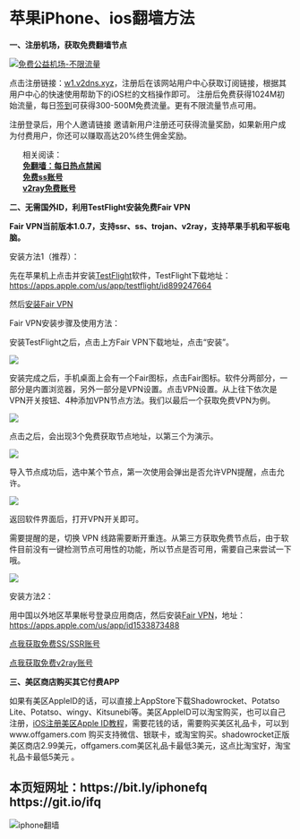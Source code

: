 <h1>苹果iPhone、ios翻墙方法</h1>

**一、注册机场，获取免费翻墙节点**

[![免费公益机场-不限流量](https://raw.githubusercontent.com/bannedbook/fanqiang/master/v2ss/images/freenode.jpg)](https://w1.v2dns.xyz/auth/register?code=cd79)

点击注册链接：<a href="https://w1.v2dns.xyz/auth/register?code=cd79" target="_blank">w1.v2dns.xyz</a>，注册后在该网站用户中心获取订阅链接，根据其用户中心的快速使用帮助下的iOS栏的文档操作即可。
注册后免费获得1024M初始流量，每日[签到](https://raw.githubusercontent.com/bannedbook/fanqiang/master/v2ss/images/checkin.jpg)可获得300-500M免费流量。更有不限流量节点可用。

注册登录后，用个人邀请链接 邀请新用户注册还可获得流量奖励，如果新用户成为付费用户，你还可以赚取高达20%终生佣金奖励。

<ul class="task-list">
相关阅读：
<li>
      <strong><a href="https://github.com/fqnews/bnews/blob/master/readme.md#tt" class="wiki-page-link">免翻墙：每日热点禁闻</a></strong>
    </li>
 <li>
          <strong><a href="https://github.com/bannedbook/fanqiang/wiki/%E5%85%8D%E8%B4%B9ss%E8%B4%A6%E5%8F%B7">免费ss账号</a></strong>
        </li>  
          <li>
          <strong><a href="https://github.com/bannedbook/fanqiang/wiki/v2ray%E5%85%8D%E8%B4%B9%E8%B4%A6%E5%8F%B7">v2ray免费账号</a></strong>
        </li>
</ul>

**二、无需国外ID，利用TestFlight安装免费Fair VPN**

**Fair VPN当前版本1.0.7，支持ssr、ss、trojan、v2ray，支持苹果手机和平板电脑。**

安装方法1（推荐）：

先在苹果机上点击并安装[TestFlight](https://apps.apple.com/us/app/testflight/id899247664)软件，TestFlight下载地址：https://apps.apple.com/us/app/testflight/id899247664

然后[安装Fair VPN](https://testflight.apple.com/join/Ao0G8UZD)

Fair VPN安装步骤及使用方法：

安装TestFlight之后，点击上方Fair VPN下载地址，点击“安装”。

![](https://cdn.jsdelivr.net/gh/Alvin9999/pac2/fairvpn/fairvpn1.jpg)

安装完成之后，手机桌面上会有一个Fair图标，点击Fair图标。软件分两部分，一部分是内置浏览器，另外一部分是VPN设置。点击VPN设置。从上往下依次是VPN开关按钮、4种添加VPN节点方法。我们以最后一个获取免费VPN为例。

![](https://cdn.jsdelivr.net/gh/Alvin9999/pac2/fairvpn/fairvpn2.jpg)

点击之后，会出现3个免费获取节点地址，以第三个为演示。

![](https://cdn.jsdelivr.net/gh/Alvin9999/pac2/fairvpn/fairvpn3.jpg)

导入节点成功后，选中某个节点，第一次使用会弹出是否允许VPN提醒，点击允许。

![](https://cdn.jsdelivr.net/gh/Alvin9999/pac2/fairvpn/fairvpn4.jpg)

返回软件界面后，打开VPN开关即可。

需要提醒的是，切换 VPN 线路需要断开重连。从第三方获取免费节点后，由于软件目前没有一键检测节点可用性的功能，所以节点是否可用，需要自己来尝试一下哦。

![](https://cdn.jsdelivr.net/gh/Alvin9999/pac2/fairvpn/fairvpn5.jpg)

安装方法2：

用中国以外地区苹果帐号登录应用商店，然后安装[Fair VPN](https://apps.apple.com/us/app/id1533873488)，地址：https://apps.apple.com/us/app/id1533873488

[点我获取免费SS/SSR账号](https://github.com/bannedbook/fanqiang/wiki/%E5%85%8D%E8%B4%B9ss%E8%B4%A6%E5%8F%B7)

[点我获取免费v2ray账号](https://github.com/bannedbook/fanqiang/wiki/v2ray%E5%85%8D%E8%B4%B9%E8%B4%A6%E5%8F%B7)


**三、美区商店购买其它付费APP**

如果有美区AppleID的话，可以直接上AppStore下载Shadowrocket、Potatso Lite、Potatso、wingy、Kitsunebi等。美区AppleID可以淘宝购买，也可以自己注册，[iOS注册美区Apple ID教程](https://github.com/Alvin9999/new-pac/wiki/iOS%E6%B3%A8%E5%86%8C%E7%BE%8E%E5%8C%BAApple-ID%E6%95%99%E7%A8%8B)，需要花钱的话，需要购买美区礼品卡，可以到www.offgamers.com 购买支持微信、银联卡，或淘宝购买。shadowrocket正版美区商店2.99美元，offgamers.com美区礼品卡最低3美元，这点比淘宝好，淘宝礼品卡最低5美元 。

<h2>
本页短网址：https://bit.ly/iphonefq      https://git.io/ifq
</h2>
<img src="https://raw.githubusercontent.com/bannedbook/fanqiang/master/deprecated/ios/jw.jpg" border="0" alt="iphone翻墙">